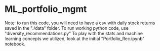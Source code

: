 # ML_portfolio_mgmt

Note: to run this code, you will need to have a csv with daily stock returns saved in the "./data" folder. To run working python code, use "diversity_recommendations.py"
To play with the stats and machine learning concepts we utilized, look at the initial "Portfolio_Rec.ipynb" notebook.
